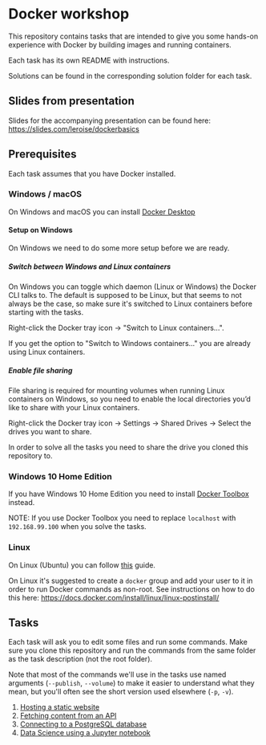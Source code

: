 # Docker workshop

This repository contains tasks that are intended to give you some hands-on experience with Docker by building images and running containers.

Each task has its own README with instructions.

Solutions can be found in the corresponding solution folder for each task.

## Slides from presentation

Slides for the accompanying presentation can be found here: https://slides.com/leroise/dockerbasics

## Prerequisites

Each task assumes that you have Docker installed.

### Windows / macOS
On Windows and macOS you can install [Docker Desktop](https://www.docker.com/products/docker-desktop)

#### Setup on Windows
On Windows we need to do some more setup before we are ready.

##### Switch between Windows and Linux containers
On Windows you can toggle which daemon (Linux or Windows) the Docker CLI talks to. The default is supposed to be Linux, but that seems to not always be the case, so make sure it's switched to Linux containers before starting with the tasks.

Right-click the Docker tray icon -> "Switch to Linux containers...".

If you get the option to "Switch to Windows containers..." you are already using Linux containers.

##### Enable file sharing
File sharing is required for mounting volumes when running Linux containers on Windows, so you need to enable the local directories you’d like to share with your Linux containers.

Right-click the Docker tray icon -> Settings -> Shared Drives -> Select the drives you want to share.

In order to solve all the tasks you need to share the drive you cloned this repository to.

### Windows 10 Home Edition
If you have Windows 10 Home Edition you need to install [Docker Toolbox](https://github.com/docker/toolbox/releases) instead.

NOTE: If you use Docker Toolbox you need to replace `localhost` with `192.168.99.100` when you solve the tasks.



### Linux
On Linux (Ubuntu) you can follow [this](https://docs.docker.com/install/linux/docker-ce/ubuntu/) guide.

On Linux it's suggested to create a `docker` group and add your user to it in order to run Docker commands as non-root. See instructions on how to do this here: https://docs.docker.com/install/linux/linux-postinstall/

## Tasks

Each task will ask you to edit some files and run some commands. Make sure you clone this repository and run the commands from the same folder as the task description (not the root folder).

Note that most of the commands we'll use in the tasks use named arguments (`--publish`, `--volume`) to make it easier to understand what they mean, but you'll often see the short version used elsewhere (`-p`, `-v`).

1) [Hosting a static website](01_static_website)
2) [Fetching content from an API](02_dynamic_website)
3) [Connecting to a PostgreSQL database](03_database)
4) [Data Science using a Jupyter notebook](04_jupyter_notebook)

